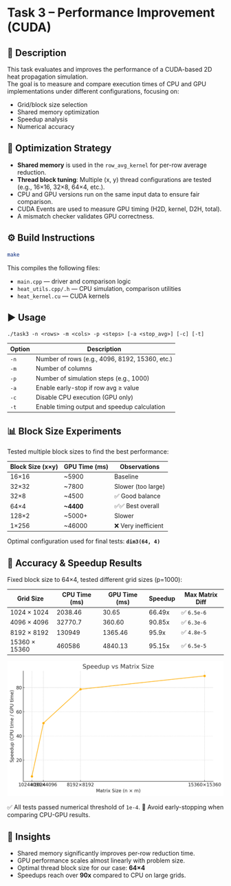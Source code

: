 # Task 3 – Performance Improvement (CUDA)

## 📌 Description

This task evaluates and improves the performance of a CUDA-based 2D heat propagation simulation.  
The goal is to measure and compare execution times of CPU and GPU implementations under different configurations, focusing on:

- Grid/block size selection
- Shared memory optimization
- Speedup analysis
- Numerical accuracy

## 🚀 Optimization Strategy

- **Shared memory** is used in the `row_avg_kernel` for per-row average reduction.
- **Thread block tuning**: Multiple (x, y) thread configurations are tested (e.g., 16×16, 32×8, 64×4, etc.).
- CPU and GPU versions run on the same input data to ensure fair comparison.
- CUDA Events are used to measure GPU timing (H2D, kernel, D2H, total).
- A mismatch checker validates GPU correctness.

## ⚙️ Build Instructions

```bash
make
```

This compiles the following files:

- `main.cpp` — driver and comparison logic
- `heat_utils.cpp/.h` — CPU simulation, comparison utilities
- `heat_kernel.cu` — CUDA kernels

## ▶️ Usage

```
./task3 -n <rows> -m <cols> -p <steps> [-a <stop_avg>] [-c] [-t]
```

| Option | Description                                    |
| ------ | ---------------------------------------------- |
| `-n`   | Number of rows (e.g., 4096, 8192, 15360, etc.) |
| `-m`   | Number of columns                              |
| `-p`   | Number of simulation steps (e.g., 1000)        |
| `-a`   | Enable early-stop if row avg ≥ value           |
| `-c`   | Disable CPU execution (GPU only)               |
| `-t`   | Enable timing output and speedup calculation   |

## 📊 Block Size Experiments

Tested multiple block sizes to find the best performance:

| Block Size (x×y) | GPU Time (ms) | Observations       |
| ---------------- | ------------- | ------------------ |
| 16×16            | ~5900         | Baseline           |
| 32×32            | ~7800         | Slower (too large) |
| 32×8             | ~4500         | ✅ Good balance     |
| 64×4             | **~4400**     | ✅✅ Best overall    |
| 128×2            | ~5000+        | Slower             |
| 1×256            | ~46000        | ❌ Very inefficient |

Optimal configuration used for final tests: **`dim3(64, 4)`**

## 🧪 Accuracy & Speedup Results

Fixed block size to 64×4, tested different grid sizes (p=1000):

| Grid Size     | CPU Time (ms) | GPU Time (ms) | Speedup | Max Matrix Diff |
| ------------- | ------------- | ------------- | ------- | --------------- |
| 1024 × 1024   | 2038.46       | 30.65         | 66.49x  | ✅ `6.5e-6`      |
| 4096 × 4096   | 32770.7       | 360.60        | 90.85x  | ✅ `6.3e-6`      |
| 8192 × 8192   | 130949        | 1365.46       | 95.9x   | ✅ `4.8e-5`      |
| 15360 × 15360 | 460586        | 4840.13       | 95.15x  | ✅ `6.5e-5`      |

![](./output.png)

✅ All tests passed numerical threshold of `1e-4`.
 🚫 Avoid early-stopping when comparing CPU-GPU results.

## 🧠 Insights

- Shared memory significantly improves per-row reduction time.
- GPU performance scales almost linearly with problem size.
- Optimal thread block size for our case: **64×4**
- Speedups reach over **90x** compared to CPU on large grids.